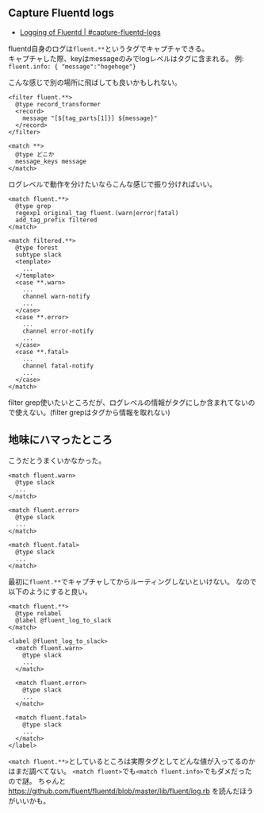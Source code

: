 ## Capture Fluentd logs
* [Logging of Fluentd | #capture-fluentd-logs](http://docs.fluentd.org/articles/logging#capture-fluentd-logs)


fluentd自身のログは`fluent.**`というタグでキャプチャできる。  
キャプチャした際、keyはmessageのみでlogレベルはタグに含まれる。 例: `fluent.info: { "message":"hogehoge"} `  


こんな感じで別の場所に飛ばしても良いかもしれない。  

```
<filter fluent.**>
  @type record_transformer
  <record>
    message "[${tag_parts[1]}] ${message}"
  </record>
</filter>

<match **>
  @type どこか
  message_keys message
</match>
```

ログレベルで動作を分けたいならこんな感じで振り分ければいい。  

```
<match fluent.**>
  @type grep
  regexp1 original_tag fluent.(warn|error|fatal)
  add_tag_prefix filtered
</match>

<match filtered.**>
  @type forest
  subtype slack
  <template>
    ...
  </template>
  <case **.warn>
    ...
    channel warn-notify
    ...
  </case>
  <case **.error>
    ...
    channel error-notify
    ...
  </case>
  <case **.fatal>
    ...
    channel fatal-notify
    ...
  </case>
</match>
```

filter grep使いたいところだが、ログレベルの情報がタグにしか含まれてないので使えない。(filter grepはタグから情報を取れない)

## 地味にハマったところ
こうだとうまくいかなかった。

```
<match fluent.warn>
  @type slack
  ...
</match>

<match fluent.error>
  @type slack
  ...
</match>

<match fluent.fatal>
  @type slack
  ...
</match>
```

最初に`fluent.**`でキャプチャしてからルーティングしないといけない。
なので以下のようにすると良い。

```
<match fluent.**>
  @type relabel
  @label @fluent_log_to_slack
</match>

<label @fluent_log_to_slack>
  <match fluent.warn>
    @type slack
    ...
  </match>

  <match fluent.error>
    @type slack
    ...
  </match>

  <match fluent.fatal>
    @type slack
    ...
  </match>
</label>
```

`<match fluent.**>`としているところは実際タグとしてどんな値が入ってるのかはまだ調べてない。
`<match fluent>`でも`<match fluent.info>`でもダメだったので謎。
ちゃんと https://github.com/fluent/fluentd/blob/master/lib/fluent/log.rb を読んだほうがいいかも。
